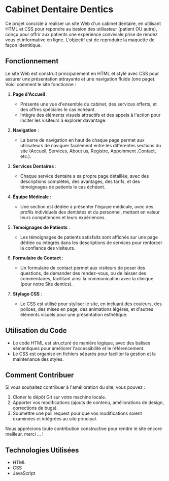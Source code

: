 
# Cabinet Dentaire Dentics

Ce projet conciste à realiser un site Web d'un cabinet dentaire, en utilisant HTML et CSS pour repondre au besion des 
utilisateur (patient OU autre), conçu pour offrir aux patients une expérience conviviale,prise de rendez vous et informative en ligne. L'objectif est de reproduire la maquette de façon identitique.

## Fonctionnement

Le site Web est construit principalement en HTML et stylé avec CSS pour assurer une présentation attrayante et une navigation fluide (one page). Voici comment le site fonctionne :

1. **Page d'Accueil** :
   - Présente une vue d'ensemble du cabinet, des services offerts, et des offres spéciales le cas échéant.
   - Intègre des éléments visuels attractifs et des appels à l'action pour inciter les visiteurs à explorer davantage.

2. **Navigation** :
   - La barre de navigation en haut de chaque page permet aux utilisateurs de naviguer facilement entre les différentes sections du site (Accueil, Services, About us, Registre, Appoinment ,Contact, etc.).

3. **Services Dentaires** :
   - Chaque service dentaire a sa propre page détaillée, avec des descriptions complètes, des avantages, des tarifs, et des témoignages de patients le cas échéant.

4. **Équipe Médicale** :
   - Une section est dédiée à présenter l'équipe médicale, avec des profils individuels des dentistes et du personnel, mettant en valeur leurs compétences et leurs expériences.

5. **Témoignages de Patients** :
   - Les témoignages de patients satisfaits sont affichés sur une page dédiée ou intégrés dans les descriptions de services pour renforcer la confiance des visiteurs.

6. **Formulaire de Contact** :
   - Un formulaire de contact permet aux visiteurs de poser des questions, de demander des rendez-vous, ou de laisser des commentaires, facilitant ainsi la communication avec la clinique (pour notre Site dentics).

7. **Stylage CSS** :
   - Le CSS est utilisé pour styliser le site, en incluant des couleurs, des polices, des mises en page, des animations légères, et d'autres éléments visuels pour une présentation esthétique.

## Utilisation du Code

- Le code HTML est structuré de manière logique, avec des balises sémantiques pour améliorer l'accessibilité et le référencement.
- Le CSS est organisé en fichiers séparés pour faciliter la gestion et la maintenance des styles.

## Comment Contribuer

Si vous souhaitez contribuer à l'amélioration du site, vous pouvez :

1. Cloner le dépôt Git sur votre machine locale.
2. Apporter vos modifications (ajouts de contenu, améliorations de design, corrections de bugs).
3. Soumettre une pull request pour que vos modifications soient examinées et intégrées au site principal.

Nous apprécions toute contribution constructive pour rendre le site encore meilleur, merci ... !


## Technologies Utilisées
- HTML
- CSS
- JavaScript